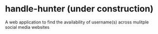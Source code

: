 # handle-hunter (under construction)
A web application to find the availability of username(s) across mulitple social media websites
